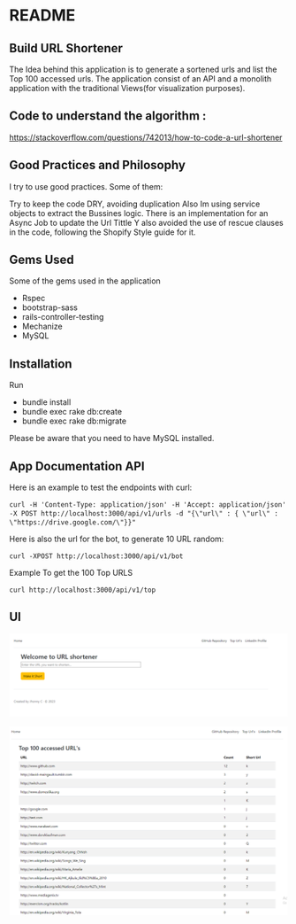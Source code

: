 # README

##  Build URL Shortener

The Idea behind this application is to generate a sortened urls and list the Top 100  accessed urls. 
The application consist of an API and a monolith application with the traditional Views(for visualization purposes).

## Code to understand the algorithm :

https://stackoverflow.com/questions/742013/how-to-code-a-url-shortener


## Good Practices and Philosophy

I try to use good practices. Some of them:

Try to keep the code DRY, avoiding duplication
Also Im using service objects to extract the Bussines logic.
There is an implementation for an Async Job to update the Url Tittle
Y also avoided the use of rescue clauses in the code, following the Shopify Style guide for it.

## Gems Used

Some of the gems used in the application

 * Rspec
 * bootstrap-sass
 * rails-controller-testing
 * Mechanize
 * MySQL

## Installation

Run 

 * bundle install
 * bundle exec rake db:create
 * bundle exec rake db:migrate

Please be aware that you need to have MySQL installed.

## App Documentation API

Here is an example to test the endpoints with curl:

```
curl -H 'Content-Type: application/json' -H 'Accept: application/json' -X POST http://localhost:3000/api/v1/urls -d "{\"url\" : { \"url\" : \"https://drive.google.com/\"}}"

```

Here is also the url for the bot, to generate 10 URL random:

```
curl -XPOST http://localhost:3000/api/v1/bot

```

Example To get the 100 Top URLS

```
curl http://localhost:3000/api/v1/top

```

## UI

![alt text](https://github.com/JhonnyM/build_short_url/blob/main/pic1.png?raw=true)

![alt text](https://github.com/JhonnyM/build_short_url/blob/main/pic2.png?raw=true)